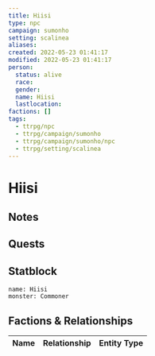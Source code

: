 ```yaml
---
title: Hiisi
type: npc
campaign: sumonho
setting: scalinea
aliases: 
created: 2022-05-23 01:41:17
modified: 2022-05-23 01:41:17
person:
  status: alive
  race: 
  gender: 
  name: Hiisi
  lastlocation: 
factions: []
tags:
  - ttrpg/npc
  - ttrpg/campaign/sumonho
  - ttrpg/campaign/sumonho/npc
  - ttrpg/setting/scalinea
---
```


# Hiisi

## Notes


## Quests


## Statblock

```statblock
name: Hiisi
monster: Commoner
```


## Factions & Relationships
| Name | Relationship | Entity Type |
| ---- |:------------:| ----------- |



